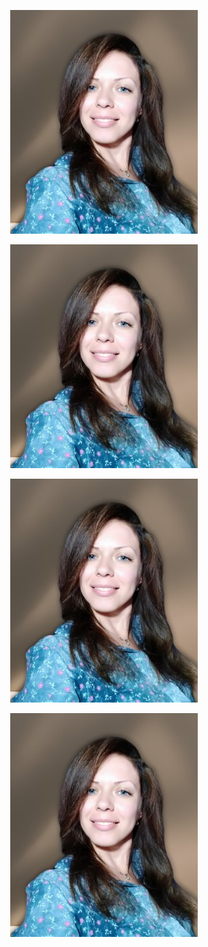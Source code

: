  <p align="center">
<img src="PhotoRoom-20230726_153507-01.jpeg" alt="my_photo">
 </p>
 
 <p align="center">
<img src="PhotoRoom-20230726_153507-01.jpeg" alt="my_photo">
 </p>

  <p align="center">
<img src="PhotoRoom-20230726_153507-01.jpeg" alt="my_photo">
 </p>

  <p align="center">
<img src="PhotoRoom-20230726_153507-01.jpeg" alt="my_photo">
 </p>


